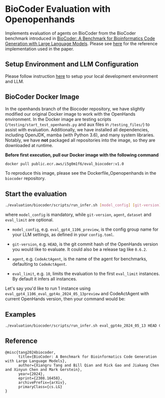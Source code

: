 # BioCoder Evaluation with Openopenhands

Implements evaluation of agents on BioCoder from the BioCoder benchmark introduced in [BioCoder: A Benchmark for Bioinformatics Code Generation with Large Language Models](https://arxiv.org/abs/2308.16458). Please see [here](https://github.com/bigcode-project/bigcode-evaluation-harness/blob/main/bigcode_eval/tasks/humanevalpack.py) for the reference implementation used in the paper.

## Setup Environment and LLM Configuration

Please follow instruction [here](../README.md#setup) to setup your local development environment and LLM.

## BioCoder Docker Image

In the openhands branch of the Biocoder repository, we have slightly modified our original Docker image to work with the OpenHands environment. In the Docker image are testing scripts (`/testing/start_test_openhands.py` and aux files in `/testing_files/`) to assist with evaluation. Additionally, we have installed all dependencies, including OpenJDK, mamba (with Python 3.6), and many system libraries. Notably, we have **not** packaged all repositories into the image, so they are downloaded at runtime.

**Before first execution, pull our Docker image with the following command**
```bash
docker pull public.ecr.aws/i5g0m1f6/eval_biocoder:v1.0
```

To reproduce this image, please see the Dockerfile_Openopenhands in the `biocoder` repository.

## Start the evaluation


```bash
./evaluation/biocoder/scripts/run_infer.sh [model_config] [git-version] [agent] [eval_limit]
```

where `model_config` is mandatory, while `git-version`, `agent`, `dataset` and `eval_limit` are optional.

- `model_config`, e.g. `eval_gpt4_1106_preview`, is the config group name for your
LLM settings, as defined in your `config.toml`.

- `git-version`, e.g. `HEAD`, is the git commit hash of the OpenHands version you would
like to evaluate. It could also be a release tag like `0.6.2`.

- `agent`, e.g. `CodeActAgent`, is the name of the agent for benchmarks, defaulting
to `CodeActAgent`.

- `eval_limit`, e.g. `10`, limits the evaluation to the first `eval_limit` instances. By default it infers all instances.

Let's say you'd like to run 1 instance using `eval_gpt4_1106_eval_gpt4o_2024_05_13preview` and CodeActAgent
with current OpenHands version, then your command would be:

## Examples

```bash
./evaluation/biocoder/scripts/run_infer.sh eval_gpt4o_2024_05_13 HEAD CodeActAgent 1
```

## Reference
```
@misc{tang2024biocoder,
      title={BioCoder: A Benchmark for Bioinformatics Code Generation with Large Language Models},
      author={Xiangru Tang and Bill Qian and Rick Gao and Jiakang Chen and Xinyun Chen and Mark Gerstein},
      year={2024},
      eprint={2308.16458},
      archivePrefix={arXiv},
      primaryClass={cs.LG}
}
```
